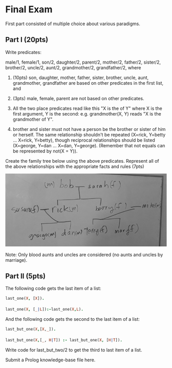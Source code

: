 # Final Exam

First part consisted of multiple choice about various paradigms.

## Part I (20pts)

Write predicates:

male/1, female/1, son/2, daughter/2, parent/2, mother/2, father/2, sister/2, brother/2, uncle/2, aunt/2, grandmother/2, grandfather/2, where

1. (10pts) son, daughter, mother, father, sister, brother, uncle, aunt, grandmother, grandfather are based on other predicates in the first list, and

2. (3pts) male, female, parent are not based on other predicates.

3. All the two place predicates read like this "X is the <your predicate> of Y" where X is the first argument, Y is the second: e.g. grandmother(X, Y) reads "X is the grandmother of Y".

4. brother and sister must not have a person be the brother or sister of him or herself. The same relationship shouldn't be repeated (X=rick, Y=betty ... X=rick, Y=betty), though reciprocal relationships should be listed (X=george, Y=dan ... X=dan, Y=george).  (Remember that not equals can be represented by not(X = Y)).

Create the family tree below using the above predicates. Represent all of the above relationships with the appropriate facts and rules (7pts)

![Tree](tree.jpg)

Note:  Only blood aunts and uncles are considered (no aunts and uncles by marriage).

## Part II (5pts)

The following code gets the last item of a list:

```prolog
last_one(X, [X]).

last_one(X, [_|L]):-last_one(X,L).
```

And the following code gets the second to the last item of a list:

```prolog
last_but_one(X,[X,_]).

last_but_one(X,[_, H|T]) :- last_but_one(X, [H|T]).
```

Write code for last_but_two/2 to get the third to last item of a list.

Submit a Prolog knowledge-base file here.
